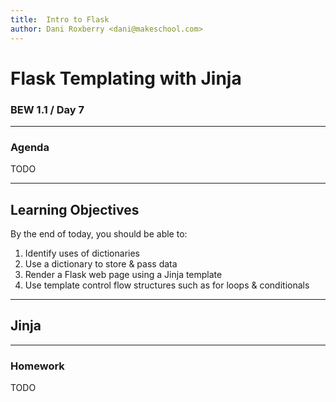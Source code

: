 ```yaml
---
title:  Intro to Flask
author: Dani Roxberry <dani@makeschool.com>
---
```


<!-- Run this slideshow via the following command: -->
<!-- reveal-md README.md -w --css=makeschool.css -->


<!-- .slide: data-background="./header.svg" data-background-repeat="none" data-background-size="40% 40%" data-background-position="center 10%" -->
# Flask Templating with Jinja

### BEW 1.1 / Day 7

---

### Agenda

TODO

---

## Learning Objectives

By the end of today, you should be able to:

1. Identify uses of dictionaries
1. Use a dictionary to store & pass data
1. Render a Flask web page using a Jinja template
1. Use template control flow structures such as for loops & conditionals

---

## Jinja



---

### Homework

TODO


